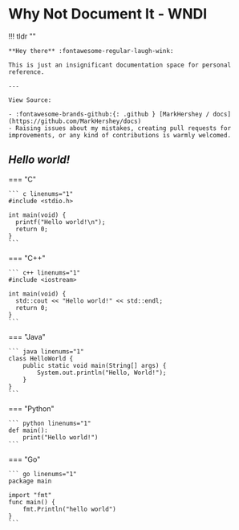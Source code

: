# **W**hy **N**ot **D**ocument **I**t - **WNDI**

!!! tldr ""

    **Hey there** :fontawesome-regular-laugh-wink:

    This is just an insignificant documentation space for personal reference.

    ---

    View Source: 

    - :fontawesome-brands-github:{: .github } [MarkHershey / docs](https://github.com/MarkHershey/docs)
    - Raising issues about my mistakes, creating pull requests for improvements, or any kind of contributions is warmly welcomed.

## _Hello world!_

=== "C"

    ``` c linenums="1"
    #include <stdio.h>

    int main(void) {
      printf("Hello world!\n");
      return 0;
    }
    ```

=== "C++"

    ``` c++ linenums="1"
    #include <iostream>

    int main(void) {
      std::cout << "Hello world!" << std::endl;
      return 0;
    }
    ```

=== "Java"

    ``` java linenums="1"
    class HelloWorld {
        public static void main(String[] args) {
            System.out.println("Hello, World!"); 
        }
    }
    ```

=== "Python"

    ``` python linenums="1"
    def main():
        print("Hello world!")
    ```

=== "Go"

    ``` go linenums="1"
    package main

    import "fmt"
    func main() {
        fmt.Println("hello world")
    }
    ```
